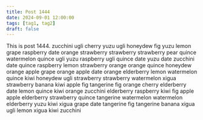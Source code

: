```yaml
---
title: Post 1444
date: 2024-09-01 12:00:00
tags: [tag1, tag2]
draft: false
---
```

This is post 1444.
zucchini
ugli
cherry
yuzu
ugli
honeydew
fig
yuzu
lemon
grape
raspberry
date
orange
strawberry
strawberry
strawberry
pear
quince
watermelon
quince
ugli
yuzu
raspberry
ugli
quince
date
yuzu
date
zucchini
date
quince
raspberry
lemon
strawberry
orange
orange
quince
honeydew
orange
apple
grape
orange
apple
date
orange
elderberry
lemon
watermelon
quince
kiwi
honeydew
ugli
strawberry
strawberry
watermelon
xigua
strawberry
banana
kiwi
apple
fig
tangerine
fig
orange
cherry
elderberry
date
lemon
quince
kiwi
orange
zucchini
elderberry
raspberry
kiwi
fig
apple
apple
elderberry
strawberry
quince
tangerine
watermelon
watermelon
elderberry
yuzu
kiwi
xigua
grape
date
tangerine
fig
tangerine
banana
xigua
ugli
lemon
xigua
kiwi
zucchini
